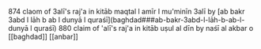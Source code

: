 
874 claom of 3alī's raj'a in kitāb maqtal l amīr l mu'minīn 3alī by [ab bakr 3abd l lāh b ab l dunyā l quraśī](baghdad###ab-bakr-3abd-l-lāh-b-ab-l-dunyā l quraśī)
880 claim of 'alī's raj'a in kitāb uṣul al dīn by naśī al akbar o [[baghdad]] [[anbar]]